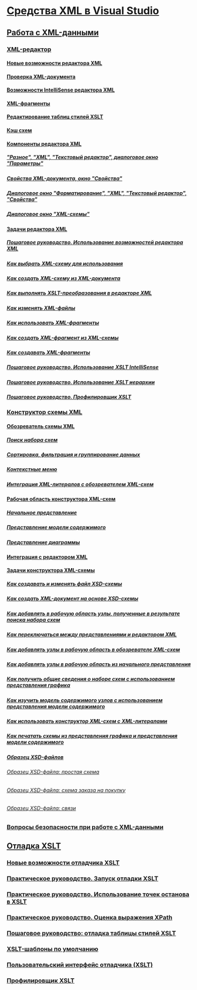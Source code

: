 # [Средства XML в Visual Studio](xml-tools-in-visual-studio.md)
## [Работа с XML-данными](working-with-xml-data.md)
### [XML-редактор](xml-editor.md)
#### [Новые возможности редактора XML](what-s-new-in-the-xml-editor.md)
#### [Проверка XML-документа](xml-document-validation.md)
#### [Возможности IntelliSense редактора XML](xml-editor-intellisense-features.md)
#### [XML-фрагменты](xml-snippets.md)
#### [Редактирование таблиц стилей XSLT](editing-xslt-style-sheets.md)
#### [Кэш схем](schema-cache.md)
#### [Компоненты редактора XML](xml-editor-components.md)
##### ["Разное", "XML", "Текстовый редактор", диалоговое окно "Параметры"](miscellaneous-xml-text-editor-options-dialog-box.md)
##### [Свойства XML-документа, окно "Свойства"](xml-document-properties-properties-window.md)
##### [Диалоговое окно "Форматирование", "XML", "Текстовый редактор", "Свойства"](formatting-xml-text-editor-options-dialog-box.md)
##### [Диалоговое окно "XML-схемы"](xml-schemas-dialog-box.md)
#### [Задачи редактора XML](xml-editor-tasks.md)
##### [Пошаговое руководство. Использование возможностей редактора XML](walkthrough-using-xml-editor-features.md)
##### [Как выбрать XML-схему для использования](how-to-select-the-xml-schemas-to-use.md)
##### [Как создать XML-схему из XML-документа](how-to-create-an-xml-schema-from-an-xml-document.md)
##### [Как выполнять XSLT-преобразования в редакторе XML](how-to-execute-an-xslt-transformation-from-the-xml-editor.md)
##### [Как изменять XML-файлы](how-to-edit-xml-files.md)
##### [Как использовать XML-фрагменты](how-to-use-xml-snippets.md)
##### [Как создать XML-фрагмент из XML-схемы](how-to-generate-an-xml-snippet-from-an-xml-schema.md)
##### [Как создавать XML-фрагменты](how-to-create-xml-snippets.md)
##### [Пошаговое руководство. Использование XSLT IntelliSense](walkthrough-using-xslt-intellisense.md)
##### [Пошаговое руководство. Использование XSLT иерархии](walkthrough-using-xslt-hierarchy.md)
##### [Пошаговое руководство. Профилировщик XSLT](walkthrough-xslt-profiler.md)
### [Конструктор схемы XML](xml-schema-designer.md)
#### [Обозреватель схемы XML](xml-schema-explorer.md)
##### [Поиск набора схем](searching-the-schema-set.md)
##### [Сортировка, фильтрация и группирование данных](sorting-filtering-and-grouping-xml-schema-explorer.md)
##### [Контекстные меню](context-menus-xml-schema-explorer.md)
##### [Интеграция XML-литералов с обозревателем XML-схем](integration-of-xml-literals-with-xml-schema-explorer.md)
#### [Рабочая область конструктора XML-схем](xml-schema-designer-workspace.md)
##### [Начальное представление](start-view.md)
##### [Представление модели содержимого](content-model-view.md)
##### [Представление диаграммы](graph-view.md)
#### [Интеграция с редактором XML](integration-with-xml-editor.md)
#### [Задачи конструктора XML-схемы](xml-schema-designer-tasks.md)
##### [Как создавать и изменять файл XSD-схемы](how-to-create-and-edit-an-xsd-schema-file.md)
##### [Как создать XML-документ на основе XSD-схемы](how-to-create-an-xml-document-based-on-an-xsd-schema.md)
##### [Как добавлять в рабочую область узлы, полученные в результате поиска набора схем](how-to-add-schema-set-search-result-nodes-to-the-workspace.md)
##### [Как переключаться между представлениями и редактором XML](how-to-switch-between-views-and-the-xml-editor.md)
##### [Как добавлять узлы в рабочую область в обозревателе XML-схем](how-to-add-nodes-to-the-workspace-from-the-xml-schema-explorer.md)
##### [Как добавлять узлы в рабочую область из начального представления](how-to-add-nodes-to-the-workspace-from-the-start-view.md)
##### [Как получить общие сведения о наборе схем с использованием представления графика](how-to-get-an-overview-of-a-schema-set-using-the-graph-view.md)
##### [Как изучить модель содержимого узлов с использованием представления модели содержимого](how-to-examine-the-content-model-of-nodes-using-the-content-model-view.md)
##### [Как использовать конструктор XML-схем с XML-литералами](how-to-use-the-xml-schema-designer-with-xml-literals.md)
##### [Как печатать схемы из представления графика и представления модели содержимого](how-to-print-diagrams-from-the-graph-view-and-the-content-model-view.md)
##### [Образец XSD-файлов](sample-xsd-files.md)
###### [Образец XSD-файла: простая схема](sample-xsd-file-simple-schema.md)
###### [Образец XSD-файла: схема заказа на покупку](sample-xsd-file-purchase-order-schema.md)
###### [Образец XSD-файла: связи](sample-xsd-file-relationships.md)
### [Вопросы безопасности при работе с XML-данными](security-considerations-when-working-with-xml-data.md)
## [Отладка XSLT](debugging-xslt.md)
### [Новые возможности отладчика XSLT](what-s-new-in-the-xslt-debugger.md)
### [Практическое руководство. Запуск отладки XSLT](how-to-start-debugging-xslt.md)
### [Практическое руководство. Использование точек останова в XSLT](how-to-use-breakpoints-with-xslt.md)
### [Практическое руководство. Оценка выражения XPath](how-to-evaluate-an-xpath-expression.md)
### [Пошаговое руководство: отладка таблицы стилей XSLT](walkthrough-debug-an-xslt-style-sheet.md)
### [XSLT-шаблоны по умолчанию](xslt-default-templates.md)
### [Пользовательский интерфейс отладчика (XSLT)](debugger-user-interface-xslt.md)
### [Профилировщик XSLT](xslt-profiler.md)
